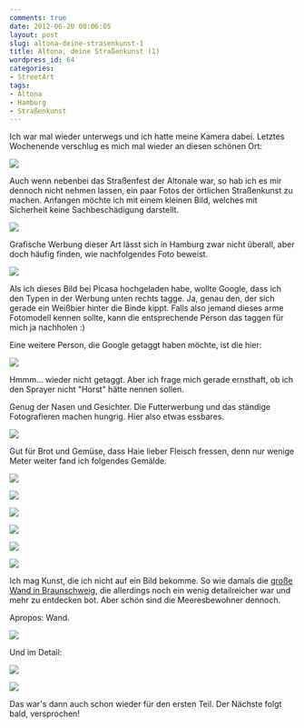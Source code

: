 ```yaml
---
comments: true
date: 2012-06-20 00:06:05
layout: post
slug: altona-deine-strasenkunst-1
title: Altona, deine Straßenkunst (1)
wordpress_id: 64
categories:
- StreetArt
tags:
- Altona
- Hamburg
- Straßenkunst
---
```


Ich war mal wieder unterwegs und ich hatte meine Kamera dabei. Letztes Wochenende verschlug es mich mal wieder an diesen schönen Ort:

[![](https://lh6.googleusercontent.com/-QMJzO4Gl754/T-DqSI0dYxI/AAAAAAAAAk0/1fJqs0flRHI/s400/DSC04295.JPG)](https://lh6.googleusercontent.com/-QMJzO4Gl754/T-DqSI0dYxI/AAAAAAAAAk0/1fJqs0flRHI/s2048/DSC04295.JPG)

Auch wenn nebenbei das Straßenfest der Altonale war, so hab ich es mir dennoch nicht nehmen lassen, ein paar Fotos der örtlichen Straßenkunst zu machen. Anfangen möchte ich mit einem kleinen Bild, welches mit Sicherheit keine Sachbeschädigung darstellt.

[![](https://lh5.googleusercontent.com/-95086--r5mc/T-Do4dj_KFI/AAAAAAAAAlE/An4lHohfCns/s400/DSC04244.JPG)](https://lh5.googleusercontent.com/-95086--r5mc/T-Do4dj_KFI/AAAAAAAAAlE/An4lHohfCns/s2048/DSC04244.JPG)

Grafische Werbung dieser Art lässt sich in Hamburg zwar nicht überall, aber doch häufig finden, wie nachfolgendes Foto beweist.

[![](https://lh3.googleusercontent.com/-dQTrlryim0A/T-Dph5IXBfI/AAAAAAAAAiM/Ajvf8cPIN2A/s400/DSC04273.JPG)](https://lh3.googleusercontent.com/-dQTrlryim0A/T-Dph5IXBfI/AAAAAAAAAiM/Ajvf8cPIN2A/s2048/DSC04273.JPG)

Als ich dieses Bild bei Picasa hochgeladen habe, wollte Google, dass ich den Typen in der Werbung unten rechts tagge. Ja, genau den, der sich gerade ein Weißbier hinter die Binde kippt. Falls also jemand dieses arme Fotomodell kennen sollte, kann die entsprechende Person das taggen für mich ja nachholen :)

Eine weitere Person, die Google getaggt haben möchte, ist die hier:

[![](https://lh4.googleusercontent.com/-HHf6wqgmglw/T-DpHIpP1eI/AAAAAAAAAgw/AGVwXVPEKSw/s400/DSC04256.JPG)](https://lh4.googleusercontent.com/-HHf6wqgmglw/T-DpHIpP1eI/AAAAAAAAAgw/AGVwXVPEKSw/s2048/DSC04256.JPG)

Hmmm... wieder nicht getaggt. Aber ich frage mich gerade ernsthaft, ob ich den Sprayer nicht "Horst" hätte nennen sollen.

Genug der Nasen und Gesichter. Die Futterwerbung und das ständige Fotografieren machen hungrig. Hier also etwas essbares.


[![](https://lh3.googleusercontent.com/-kxkWlVstxuU/T-DpabS192I/AAAAAAAAAlY/dXHiaIUSeoI/s400/DSC04267.JPG)](https://lh3.googleusercontent.com/-kxkWlVstxuU/T-DpabS192I/AAAAAAAAAlY/dXHiaIUSeoI/s2048/DSC04267.JPG)




Gut für Brot und Gemüse, dass Haie lieber Fleisch fressen, denn nur wenige Meter weiter fand ich folgendes Gemälde.




[![](https://lh3.googleusercontent.com/-T5ZXv7YUWk0/T-DpICaeIyI/AAAAAAAAAlM/5Pg-5_L5KGk/s400/DSC04260.JPG)](https://lh3.googleusercontent.com/-T5ZXv7YUWk0/T-DpICaeIyI/AAAAAAAAAlM/5Pg-5_L5KGk/s2048/DSC04260.JPG)




[![](https://lh5.googleusercontent.com/-TehUsI8VTq8/T-DpI1BxRzI/AAAAAAAAAlQ/TwcBUl1PGx4/s400/DSC04261.JPG)](https://lh5.googleusercontent.com/-TehUsI8VTq8/T-DpI1BxRzI/AAAAAAAAAlQ/TwcBUl1PGx4/s2048/DSC04261.JPG)




[![](https://lh4.googleusercontent.com/-G0fKKqDlIZw/T-DpOcwGqKI/AAAAAAAAAhQ/bR_DtEbeQXs/s400/DSC04262.JPG)](https://lh4.googleusercontent.com/-G0fKKqDlIZw/T-DpOcwGqKI/AAAAAAAAAhQ/bR_DtEbeQXs/s2048/DSC04262.JPG)




[![](https://lh6.googleusercontent.com/-u4aHS-O8BNM/T-DpU2xO4YI/AAAAAAAAAhY/7Ity1pyU688/s400/DSC04263.JPG)](https://lh6.googleusercontent.com/-u4aHS-O8BNM/T-DpU2xO4YI/AAAAAAAAAhY/7Ity1pyU688/s2048/DSC04263.JPG)




[![](https://lh5.googleusercontent.com/-_QQN7PwzUH0/T-DpUq9OB6I/AAAAAAAAAlU/N47y4UOOT8w/s400/DSC04264.JPG)](https://lh5.googleusercontent.com/-_QQN7PwzUH0/T-DpUq9OB6I/AAAAAAAAAlU/N47y4UOOT8w/s2048/DSC04264.JPG)




[![](https://lh3.googleusercontent.com/-jIAIE3nfbLw/T-DpYlzUJAI/AAAAAAAAAho/bhQft1-5t4o/s400/DSC04266.JPG)](https://lh3.googleusercontent.com/-jIAIE3nfbLw/T-DpYlzUJAI/AAAAAAAAAho/bhQft1-5t4o/s2048/DSC04266.JPG)




Ich mag Kunst, die ich nicht auf ein Bild bekomme. So wie damals die [große Wand in Braunschweig](http://huchmampf.blogspot.de/2012/05/braunschweig-deine-straenkunst-3.html), die allerdings noch ein wenig detailreicher war und mehr zu entdecken bot. Aber schön sind die Meeresbewohner dennoch.




Apropos: Wand.




[![](https://lh5.googleusercontent.com/-Anoeq9gJLyk/T-Do8skuH8I/AAAAAAAAAlA/9orJv3KYa-M/s400/DSC04245.JPG)](https://lh5.googleusercontent.com/-Anoeq9gJLyk/T-Do8skuH8I/AAAAAAAAAlA/9orJv3KYa-M/s2048/DSC04245.JPG)




Und im Detail:




[![](https://lh3.googleusercontent.com/--5y73OaZPyc/T-Do8FfOZoI/AAAAAAAAAgY/jSQGPrDDQ80/s400/DSC04246.JPG)](https://lh3.googleusercontent.com/--5y73OaZPyc/T-Do8FfOZoI/AAAAAAAAAgY/jSQGPrDDQ80/s2048/DSC04246.JPG)




[![](https://lh5.googleusercontent.com/-ZgLK3iN15Pg/T-Do_Hh8_WI/AAAAAAAAAgo/2In00yEuFFs/s400/DSC04247.JPG)](https://lh5.googleusercontent.com/-ZgLK3iN15Pg/T-Do_Hh8_WI/AAAAAAAAAgo/2In00yEuFFs/s2048/DSC04247.JPG)




Das war's dann auch schon wieder für den ersten Teil. Der Nächste folgt bald, versprochen!
